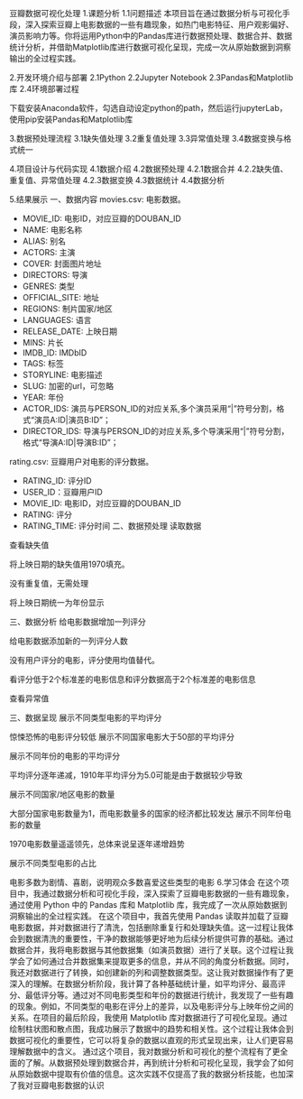 豆瓣数据可视化处理
1.课题分析
  1.1问题描述
  本项目旨在通过数据分析与可视化手段，深入探索豆瓣上电影数据的一些有趣现象，如热门电影特征、用户观影偏好、演员影响力等。你将运用Python中的Pandas库进行数据预处理、数据合并、数据统计分析，并借助Matplotlib库进行数据可视化呈现，完成一次从原始数据到洞察输出的全过程实践。

2.开发环境介绍与部署
  2.1Python
  2.2Jupyter Notebook
  2.3Pandas和Matplotlib库
  2.4环境部署过程

下载安装Anaconda软件，勾选自动设定python的path，然后运行jupyterLab，使用pip安装Pandas和Matplotlib库

3.数据预处理流程
  3.1缺失值处理
  3.2重复值处理
  3.3异常值处理
  3.4数据变换与格式统一

4.项目设计与代码实现
  4.1数据介绍
  4.2数据预处理
  4.2.1数据合并
  4.2.2缺失值、重复值、异常值处理
  4.2.3数据变换
  4.3数据统计
  4.4数据分析


5.结果展示
一、数据内容
movies.csv: 电影数据。
- MOVIE_ID: 电影ID，对应豆瓣的DOUBAN_ID
- NAME: 电影名称
- ALIAS: 别名
- ACTORS: 主演
- COVER: 封面图片地址
- DIRECTORS: 导演
- GENRES: 类型
- OFFICIAL_SITE: 地址
- REGIONS: 制片国家/地区
- LANGUAGES: 语言
- RELEASE_DATE: 上映日期
- MINS: 片长
- IMDB_ID: IMDbID
- TAGS: 标签
- STORYLINE: 电影描述
- SLUG: 加密的url，可忽略
- YEAR: 年份
- ACTOR_IDS: 演员与PERSON_ID的对应关系,多个演员采用“\|”符号分割，格式“演员A:ID\|演员B:ID”；
- DIRECTOR_IDS: 导演与PERSON_ID的对应关系,多个导演采用“\|”符号分割，格式“导演A:ID\|导演B:ID”；

rating.csv: 豆瓣用户对电影的评分数据。
- RATING_ID: 评分ID
- USER_ID：豆瓣用户ID
- MOVIE_ID: 电影ID，对应豆瓣的DOUBAN_ID
- RATING: 评分
- RATING_TIME: 评分时间
二、数据预处理
读取数据

查看缺失值

将上映日期的缺失值用1970填充。

没有重复值，无需处理

将上映日期统一为年份显示


三、数据分析
给电影数据增加一列评分

给电影数据添加新的一列评分人数

没有用户评分的电影，评分使用均值替代。

看评分低于2个标准差的电影信息和评分数据高于2个标准差的电影信息


查看异常值


三、数据呈现
展示不同类型电影的平均评分


惊悚恐怖的电影评分较低
展示不同国家电影大于50部的平均评分


展示不同年份的电影的平均评分


平均评分逐年递减，1910年平均评分为5.0可能是由于数据较少导致

展示不同国家/地区电影的数量


大部分国家电影数量为1，而电影数量多的国家的经济都比较发达
展示不同年份电影的数量

1970电影数量遥遥领先，总体来说呈逐年递增趋势

展示不同类型电影的占比


电影多数为剧情、喜剧，说明观众多数喜爱这些类型的电影
6.学习体会
在这个项目中，我通过数据分析和可视化手段，深入探索了豆瓣电影数据的一些有趣现象，通过使用 Python 中的 Pandas 库和 Matplotlib 库，我完成了一次从原始数据到洞察输出的全过程实践。
在这个项目中，我首先使用 Pandas 读取并加载了豆瓣电影数据，并对数据进行了清洗，包括删除重复行和处理缺失值。这一过程让我体会到数据清洗的重要性，干净的数据能够更好地为后续分析提供可靠的基础。通过数据合并，我将电影数据与其他数据集（如演员数据）进行了关联。这个过程让我学会了如何通过合并数据集来提取更多的信息，并从不同的角度分析数据。同时，我还对数据进行了转换，如创建新的列和调整数据类型。这让我对数据操作有了更深入的理解。在数据分析阶段，我计算了各种基础统计量，如平均评分、最高评分、最低评分等。通过对不同电影类型和年份的数据进行统计，我发现了一些有趣的现象。例如，不同类型的电影在评分上的差异，以及电影评分与上映年份之间的关系。在项目的最后阶段，我使用 Matplotlib 库对数据进行了可视化呈现。通过绘制柱状图和散点图，我成功展示了数据中的趋势和相关性。这个过程让我体会到数据可视化的重要性，它可以将复杂的数据以直观的形式呈现出来，让人们更容易理解数据中的含义。
通过这个项目，我对数据分析和可视化的整个流程有了更全面的了解。从数据预处理到数据合并，再到统计分析和可视化呈现，我学会了如何从原始数据中提取有价值的信息。这次实践不仅提高了我的数据分析技能，也加深了我对豆瓣电影数据的认识
